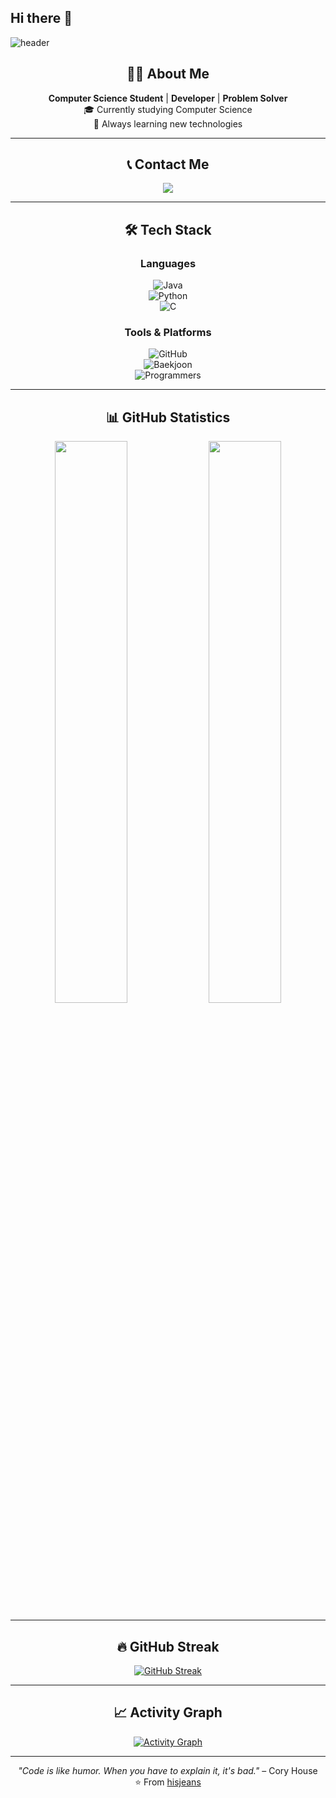 ## Hi there 👋
<!--
**hisjeans/hisjeans** is a ✨ _special_ ✨ repository because its `README.md` (this file) appears on your GitHub profile.
Here are some ideas to get you started:
-->
![header](https://capsule-render.vercel.app/api?type=waving&color=timeGradient&text=Welcome%20to%20hisjeans'%20GitHub%20👋&animation=twinkling&fontSize=35&fontAlignY=40&fontAlign=70&height=250)

<div align="center">

## 🙋‍♂️ About Me  
**Computer Science Student** | **Developer** | **Problem Solver**  
🎓 Currently studying Computer Science  
🌱 Always learning new technologies  

</div>

---

<div align="center">

## 📞 Contact Me  
<a href="mailto:his7jeans@gmail.com" target="_blank">
  <img src="https://img.shields.io/badge/Gmail-EA4335.svg?style=for-the-badge&logo=Gmail&logoColor=white"/>
</a>  

</div>

---

<div align="center">

## 🛠️ Tech Stack  

### Languages  
![Java](https://img.shields.io/badge/Java-007396.svg?style=for-the-badge&logo=Java&logoColor=white)  
![Python](https://img.shields.io/badge/Python-3776AB.svg?style=for-the-badge&logo=Python&logoColor=white)  
![C](https://img.shields.io/badge/C-00599C.svg?style=for-the-badge&logo=C&logoColor=white)  

### Tools & Platforms  
![GitHub](https://img.shields.io/badge/GitHub-181717.svg?style=for-the-badge&logo=GitHub&logoColor=white)  
![Baekjoon](https://img.shields.io/badge/Baekjoon-0076C0.svg?style=for-the-badge&logo=Codeforces&logoColor=white)  
![Programmers](https://img.shields.io/badge/Programmers-0099FF.svg?style=for-the-badge&logo=Hackerrank&logoColor=white)  

</div>

---

<div align="center">

## 📊 GitHub Statistics  
<img width="48%" src="https://github-readme-stats.vercel.app/api?username=hisjeans&show_icons=true&theme=radical&hide_border=true&count_private=true" />  
<img width="48%" src="https://github-readme-stats.vercel.app/api/top-langs?username=hisjeans&layout=compact&langs_count=8&theme=radical&hide_border=true" />  

</div>

---

<div align="center">

## 🔥 GitHub Streak  
[![GitHub Streak](https://streak-stats.demolab.com/api?user=hisjeans&theme=dark&hide_border=true&stroke=0000&background=0D1117&ring=ff6b6b&fire=ff6b6b&currStreakLabel=ff6b6b)](https://git.io/streak-stats)

</div>

---

<div align="center">

## 📈 Activity Graph  
[![Activity Graph](https://github-readme-activity-graph.vercel.app/graph?username=hisjeans&theme=radical&hide_border=true&custom_title=Contribution%20Graph)](https://github.com/ashutosh00710/github-readme-activity-graph)

</div>

---

<div align="center">

*"Code is like humor. When you have to explain it, it's bad."* – Cory House  
⭐️ From [hisjeans](https://github.com/hisjeans)  

</div>
